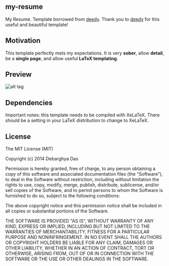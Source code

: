 ## my-resume

My Resume. Template borrowed from [deedy](https://github.com/deedydas/Deedy-Resume). Thank you to [deedy](https://github.com/deedydas/Deedy-Resume) for this useful and beautiful template!

## Motivation

This template perfectly mets my expectations. It is very **sober**, allow **detail**, be a **single page**, and allow useful **LaTeX templating**.

## Preview

![alt tag](https://github.com/mxhduk/my-resume/blob/master/profil.jpg?raw=true)

## Dependencies

Important notes: this template needs to be compiled with XeLaTeX. There should be a setting in your LaTeX distribution to change to XeLaTeX.

## License

The MIT License (MIT)

Copyright (c) 2014 Debarghya Das

Permission is hereby granted, free of charge, to any person obtaining a copy
of this software and associated documentation files (the "Software"), to deal
in the Software without restriction, including without limitation the rights
to use, copy, modify, merge, publish, distribute, sublicense, and/or sell
copies of the Software, and to permit persons to whom the Software is
furnished to do so, subject to the following conditions:

The above copyright notice and this permission notice shall be included in all
copies or substantial portions of the Software.

THE SOFTWARE IS PROVIDED "AS IS", WITHOUT WARRANTY OF ANY KIND, EXPRESS OR
IMPLIED, INCLUDING BUT NOT LIMITED TO THE WARRANTIES OF MERCHANTABILITY,
FITNESS FOR A PARTICULAR PURPOSE AND NONINFRINGEMENT. IN NO EVENT SHALL THE
AUTHORS OR COPYRIGHT HOLDERS BE LIABLE FOR ANY CLAIM, DAMAGES OR OTHER
LIABILITY, WHETHER IN AN ACTION OF CONTRACT, TORT OR OTHERWISE, ARISING FROM,
OUT OF OR IN CONNECTION WITH THE SOFTWARE OR THE USE OR OTHER DEALINGS IN THE
SOFTWARE.
